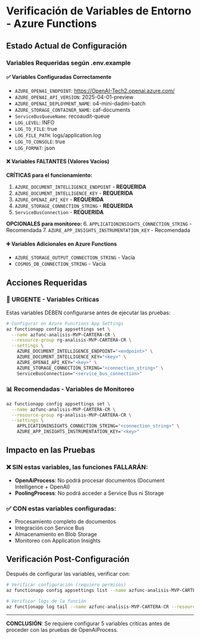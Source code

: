 # Verificación de Variables de Entorno - Azure Functions

## Estado Actual de Configuración

### Variables Requeridas según .env.example

#### ✅ Variables Configuradas Correctamente
- `AZURE_OPENAI_ENDPOINT`: https://OpenAI-Tech2.openai.azure.com/
- `AZURE_OPENAI_API_VERSION`: 2025-04-01-preview
- `AZURE_OPENAI_DEPLOYMENT_NAME`: o4-mini-dadmi-batch
- `AZURE_STORAGE_CONTAINER_NAME`: caf-documents
- `ServiceBusQueueName`: recoaudit-queue
- `LOG_LEVEL`: INFO
- `LOG_TO_FILE`: true
- `LOG_FILE_PATH`: logs/application.log
- `LOG_TO_CONSOLE`: true
- `LOG_FORMAT`: json

#### ❌ Variables FALTANTES (Valores Vacíos)

**CRÍTICAS para el funcionamiento:**
1. `AZURE_DOCUMENT_INTELLIGENCE_ENDPOINT` - **REQUERIDA**
2. `AZURE_DOCUMENT_INTELLIGENCE_KEY` - **REQUERIDA**
3. `AZURE_OPENAI_API_KEY` - **REQUERIDA**
4. `AZURE_STORAGE_CONNECTION_STRING` - **REQUERIDA**
5. `ServiceBusConnection` - **REQUERIDA**

**OPCIONALES para monitoreo:**
6. `APPLICATIONINSIGHTS_CONNECTION_STRING` - Recomendada
7. `AZURE_APP_INSIGHTS_INSTRUMENTATION_KEY` - Recomendada

#### ➕ Variables Adicionales en Azure Functions
- `AZURE_STORAGE_OUTPUT_CONNECTION_STRING` - Vacía
- `COSMOS_DB_CONNECTION_STRING` - Vacía

## Acciones Requeridas

### 🚨 URGENTE - Variables Críticas
Estas variables DEBEN configurarse antes de ejecutar las pruebas:

```bash
# Configurar en Azure Functions App Settings
az functionapp config appsettings set \
  --name azfunc-analisis-MVP-CARTERA-CR \
  --resource-group rg-analisis-MVP-CARTERA-CR \
  --settings \
    AZURE_DOCUMENT_INTELLIGENCE_ENDPOINT="<endpoint>" \
    AZURE_DOCUMENT_INTELLIGENCE_KEY="<key>" \
    AZURE_OPENAI_API_KEY="<key>" \
    AZURE_STORAGE_CONNECTION_STRING="<connection_string>" \
    ServiceBusConnection="<service_bus_connection>"
```

### 📊 Recomendadas - Variables de Monitoreo
```bash
az functionapp config appsettings set \
  --name azfunc-analisis-MVP-CARTERA-CR \
  --resource-group rg-analisis-MVP-CARTERA-CR \
  --settings \
    APPLICATIONINSIGHTS_CONNECTION_STRING="<connection_string>" \
    AZURE_APP_INSIGHTS_INSTRUMENTATION_KEY="<key>"
```

## Impacto en las Pruebas

### ❌ SIN estas variables, las funciones FALLARÁN:
- **OpenAiProcess**: No podrá procesar documentos (Document Intelligence + OpenAI)
- **PoolingProcess**: No podrá acceder a Service Bus ni Storage

### ✅ CON estas variables configuradas:
- Procesamiento completo de documentos
- Integración con Service Bus
- Almacenamiento en Blob Storage
- Monitoreo con Application Insights

## Verificación Post-Configuración

Después de configurar las variables, verificar con:
```bash
# Verificar configuración (requiere permisos)
az functionapp config appsettings list --name azfunc-analisis-MVP-CARTERA-CR --resource-group rg-analisis-MVP-CARTERA-CR

# Verificar logs de la función
az functionapp log tail --name azfunc-analisis-MVP-CARTERA-CR --resource-group rg-analisis-MVP-CARTERA-CR
```

---
**CONCLUSIÓN**: Se requiere configurar 5 variables críticas antes de proceder con las pruebas de OpenAiProcess.